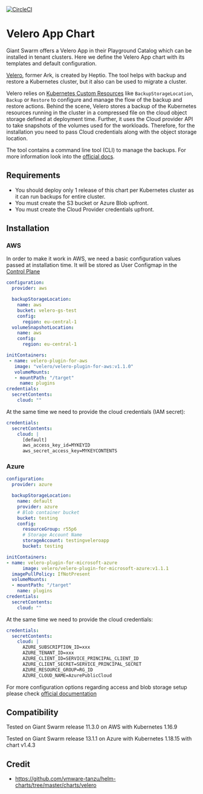[![CircleCI](https://circleci.com/gh/giantswarm/velero-app.svg?style=shield)](https://circleci.com/gh/giantswarm/velero-app-app)

# Velero App Chart

Giant Swarm offers a Velero App in their Playground Catalog which can be installed in tenant clusters.
Here we define the Velero App chart with its templates and default configuration.

[Velero](https://velero.io/), former Ark, is created by Heptio. The tool helps with backup and restore a Kubernetes cluster, but it also can be used to migrate a cluster.

Velero relies on [Kubernetes Custom Resources](https://kubernetes.io/docs/concepts/api-extension/custom-resources/#customresourcedefinitions) like `BackupStorageLocation`, `Backup` or `Restore` to configure and manage the flow of the backup and restore actions. Behind the scene, Velero stores a backup of the Kubernetes resources running in the cluster in a compressed file on the cloud object storage defined at deployment time. Further, it uses the Cloud provider API to take snapshots of the volumes used for the workloads. Therefore, for the installation you need to pass Cloud credentials along with the object storage location.

The tool contains a command line tool (CLI) to manage the backups. For more information look into the [official docs](https://velero.io/docs/v1.3.2/). 

## Requirements

- You should deploy only 1 release of this chart per Kubernetes cluster as it can run backups for entire cluster.
- You must create the S3 bucket or Azure Blob upfront. 
- You must create the Cloud Provider credentials upfront.

## Installation

### AWS

In order to make it work in AWS, we need a basic configuration values passed at installation time. It will be stored as User Configmap in the [Control Plane](https://docs.giantswarm.io/basics/app-platform/)

```yaml
configuration:
  provider: aws

  backupStorageLocation:
    name: aws
    bucket: velero-gs-test
    config:
      region: eu-central-1
  volumeSnapshotLocation:
    name: aws
    config:
      region: eu-central-1 

initContainers:
 - name: velero-plugin-for-aws
   image: "velero/velero-plugin-for-aws:v1.1.0"
   volumeMounts:
   - mountPath: "/target"
     name: plugins
credentials:
  secretContents:
    cloud: ""
```

At the same time we need to provide the cloud credentials (IAM secret):

```yaml
credentials:
  secretContents:
    cloud: |
      [default]
      aws_access_key_id=MYKEYID
      aws_secret_access_key=MYKEYCONTENTS
```

### Azure
```yaml
configuration:
  provider: azure

  backupStorageLocation:
    name: default
    provider: azure
    # Blob container bucket
    bucket: testing
    config:
      resourceGroup: r55p6
      # Storage Account Name
      storageAccount: testingveleroapp
      bucket: testing

initContainers:
- name: velero-plugin-for-microsoft-azure
      image: velero/velero-plugin-for-microsoft-azure:v1.1.1
  imagePullPolicy: IfNotPresent
  volumeMounts:
  - mountPath: "/target"
    name: plugins
credentials:
  secretContents:
    cloud: ""
```

At the same time we need to provide the cloud credentials:

```yaml
credentials:
  secretContents:
    cloud: |
      AZURE_SUBSCRIPTION_ID=xxx
      AZURE_TENANT_ID=xxx
      AZURE_CLIENT_ID=SERVICE_PRINCIPAL_CLIENT_ID
      AZURE_CLIENT_SECRET=SERVICE_PRINCIPAL_SECRET
      AZURE_RESOURCE_GROUP=RG_ID
      AZURE_CLOUD_NAME=AzurePublicCloud
```

For more configuration options regarding access and blob storage setup please check [official documentation](https://github.com/vmware-tanzu/velero-plugin-for-microsoft-azure)

## Compatibility

Tested on Giant Swarm release 11.3.0 on AWS with Kubernetes 1.16.9

Tested on Giant Swarm release 13.1.1 on Azure with Kubernetes 1.18.15 with chart v1.4.3

## Credit

* https://github.com/vmware-tanzu/helm-charts/tree/master/charts/velero
